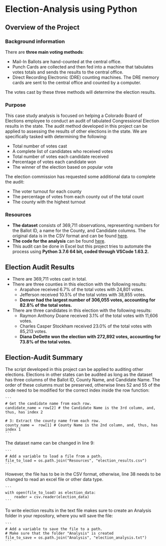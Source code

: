 # Election-Analysis using Python

## Overview of the Project

### Background information 
There are **three main voting methods**:
- Mail-In Ballots are hand-counted at the central office.
- Punch Cards are collected and then fed into a machine that tabulates votes totals and sends the results to the central office.
- Direct Recording Electronic (DRE) counting machines. The DRE memory cards are sent to the central office and counted by a computer. 

The votes cast by these three methods will determine the election results. 

### Purpose 

This case study analysis is focused on helping a Colorado Board of Elections employee to conduct an audit of tabulated Congressional Election results in the state. The audit method developed in this project can be applied to assessing the results of other elections in the state. We are specifically tasked with determining the following: 

- Total number of votes cast
- A complete list of candidates who received votes
- Total number of votes each candidate received
- Percentage of votes each candidate won
- The winner of the election based on popular vote

The election commission has requested some additional data to complete the audit:
- The voter turnout for each county
- The percentage of votes from each county out of the total count
- The county with the highest turnout

### Resources
 - **The dataset** consists of 369,711 observations, representing numbers for the  Ballot ID, a name for the County, and Candidate columns. The original data is in the CSV format and can be found [here](https://github.com/Aigerim-Zh/Election-Analysis/blob/main/Resources/election_results.csv).
 - **The code for the analysis** can be found [here](https://github.com/Aigerim-Zh/Election-Analysis/blob/main/PyPoll_Challenge.py).
 - This audit can be done in Excel but this project tries to automate the process using **Python 3.7.6 64 bit, coded through VSCode 1.63.2.**

## Election Audit Results

- There are 369,711 votes cast in total. 
- There are three counties in this election with the following results:
    - Arapahoe received 6.7% of the total votes with 24,801 votes.
    - Jefferson received 10.5% of the total votes with 38,855 votes.
    - **Denver had the largest number of 306,055 votes, accounting for 82.8% of the total votes.**
- There are three candidates in this election with the following results:
    - Raymon Anthony Doane received 3.1% of the total votes with 11,606 votes.
    - Charles Casper Stockham received 23.0% of the total votes with 85,213 votes.
    - **Diana DeGette won the election with 272,892 votes, accounting for 73.8% of the total votes.**

## Election-Audit Summary
The script developed in this project can be applied to auditing other elections. Elections in other states can be audited as long as the dataset has three columns of the Ballot ID, County Name, and Candidate Name. The order of these columns must be preserved, otherwise  lines 52 and 55 of the code need to be modified for the correct index inside the row function:

    ```
    # Get the candidate name from each row.
    candidate_name = row[2] # the Candidate Name is the 3rd column, and, thus, has index 2

    # 3: Extract the county name from each row.
    county_name =  row[1] # County Name is the 2nd column, and, thus, has index 1
    ```
The dataset name can be changed in line 9: 
    
    ```
    # Add a variable to load a file from a path.
    file_to_load = os.path.join("Resources", "election_results.csv")
    ```
However, the file has to be in the CSV format, otherwise, line 38 needs to be changed to read an excel file or other data type.

    ```
    with open(file_to_load) as election_data:
        reader = csv.reader(election_data)
    ```

To write election results in the text file makes sure to create an Analysis folder in your repository, where you will save the file:

    ```
    # Add a variable to save the file to a path.
    # Make sure that the folder "Analysis" is created
    file_to_save = os.path.join("Analysis", "election_analysis.txt")
    ```